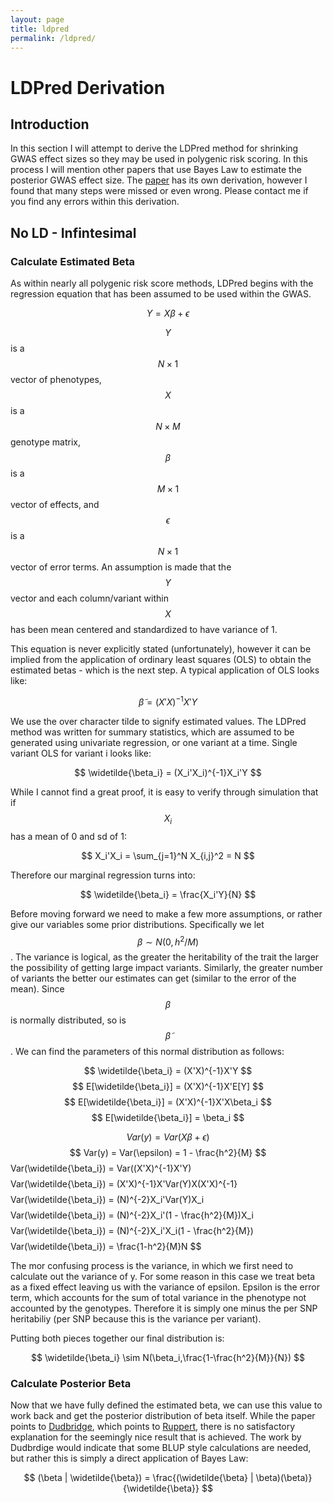 ```yaml
---
layout: page
title: ldpred
permalink: /ldpred/
---
```



# LDPred Derivation

## Introduction

In this section I will attempt to derive the LDPred method for shrinking GWAS effect sizes so they may be used in polygenic risk scoring.  In this process I will mention other papers that use Bayes Law to estimate the posterior GWAS effect size.  The [paper](https://www.cell.com/action/showPdf?pii=S0002-9297%2815%2900365-1) has its own derivation, however I found that many steps were missed or even wrong.  Please contact me if you find any errors within this derivation.

## No LD - Infintesimal

### Calculate Estimated Beta

As within nearly all polygenic risk score methods, LDPred begins with the regression equation that has been assumed to be used within the GWAS.

$$ Y = X\beta + \epsilon $$

$$Y$$ is a $$N \times 1$$ vector of phenotypes, $$X$$ is a $$N \times M$$ genotype matrix, $$\beta$$ is a $$M \times 1$$ vector of effects, and $$\epsilon$$ is a $$N \times 1$$ vector of error terms.  An assumption is made that the $$Y$$ vector and each column/variant within $$X$$ has been mean centered and standardized to have variance of 1.

This equation is never explicitly stated (unfortunately), however it can be implied from the application of ordinary least squares (OLS) to obtain the estimated betas - which is the next step.  A typical application of OLS looks like:

$$ \widetilde{\beta} = (X'X)^{-1}X'Y $$

We use the over character tilde to signify estimated values.  The LDPred method was written for summary statistics, which are assumed to be generated using univariate regression, or one variant at a time.  Single variant OLS for variant i looks like:

$$ \widetilde{\beta_i} = (X_i'X_i)^{-1}X_i'Y $$

While I cannot find a great proof, it is easy to verify through simulation that if $$X_i$$ has a mean of 0 and sd of 1:

$$ X_i'X_i = \sum_{j=1}^N X_{i,j}^2 = N $$

Therefore our marginal regression turns into:

$$ \widetilde{\beta_i} = \frac{X_i'Y}{N} $$

Before moving forward we need to make a few more assumptions, or rather give our variables some prior distributions.  Specifically we let $$ \beta \sim N(0,h^2/M) $$. The variance is logical, as the greater the heritability of the trait the larger the possibility of getting large impact variants.  Similarly, the greater number of variants the better our estimates can get (similar to the error of the mean).  Since $$\beta$$ is normally distributed, so is $$\widetilde{\beta}$$.  We can find the parameters of this normal distribution as follows:

$$ \widetilde{\beta_i} = (X'X)^{-1}X'Y $$
$$ E[\widetilde{\beta_i}] = (X'X)^{-1}X'E[Y] $$
$$ E[\widetilde{\beta_i}] = (X'X)^{-1}X'X\beta_i $$
$$ E[\widetilde{\beta_i}] = \beta_i $$

$$ Var(y) = Var(X\beta + \epsilon) $$
$$ Var(y) = Var(\epsilon) = 1 - \frac{h^2}{M}
$$ Var(\widetilde{\beta_i}) = Var((X'X)^{-1}X'Y) $$
$$ Var(\widetilde{\beta_i}) = (X'X)^{-1}X'Var(Y)X(X'X)^{-1} $$
$$ Var(\widetilde{\beta_i}) = (N)^{-2}X_i'Var(Y)X_i $$
$$ Var(\widetilde{\beta_i}) = (N)^{-2}X_i'(1 - \frac{h^2}{M})X_i $$
$$ Var(\widetilde{\beta_i}) = (N)^{-2}X_i'X_i(1 - \frac{h^2}{M}) $$
$$ Var(\widetilde{\beta_i}) = \frac{1-h^2}{M}N $$

The mor confusing process is the variance, in which we first need to calculate out the variance of y.  For some reason in this case we treat beta as a fixed effect leaving us with the variance of epsilon.  Epsilon is the error term, which accounts for the sum of total variance in the phenotype not accounted by the genotypes.  Therefore it is simply one minus the per SNP heritabiliy (per SNP because this is the variance per variant).  

Putting both pieces together our final distribution is:

$$ \widetilde{\beta_i} \sim N(\beta_i,\frac{1-\frac{h^2}{M}}{N}) $$

### Calculate Posterior Beta

Now that we have fully defined the estimated beta, we can use this value to work back and get the posterior distribution of beta itself.  While the paper points to [Dudbridge](https://journals.plos.org/plosgenetics/article?id=10.1371/journal.pgen.1003348), which points to [Ruppert](https://www.cambridge.org/core/books/semiparametric-regression/02FC9A9435232CA67532B4D31874412C), there is no satisfactory explanation for the seemingly nice result that is achieved.  The work by Dudbrdige would indicate that some BLUP style calculations are needed, but rather this is simply a direct application of Bayes Law:

$$ (\beta | \widetilde{\beta}) = \frac{(\widetilde{\beta} | \beta)(\beta)}{\widetilde{\beta}} $$
